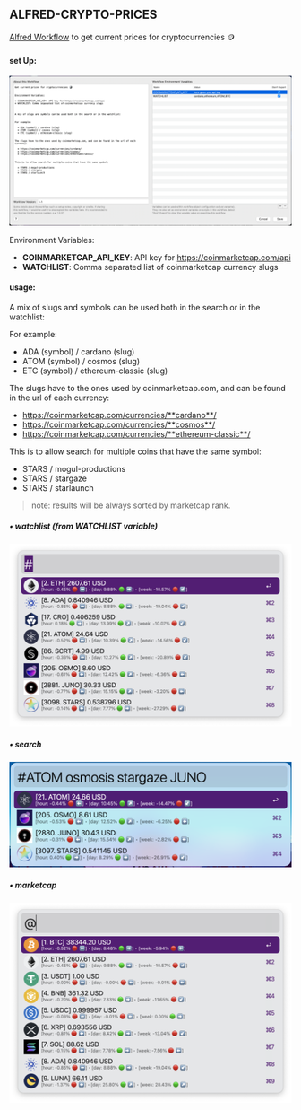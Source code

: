 ## ALFRED-CRYPTO-PRICES

[Alfred Workflow](https://www.alfredapp.com/workflows/) to get current prices for cryptocurrencies 🪙️


#### set Up:

![vars example](./img/screenshots/vars.png)


Environment Variables:

* **COINMARKETCAP_API_KEY**: API key for https://coinmarketcap.com/api
* **WATCHLIST**: Comma separated list of coinmarketcap currency slugs


#### usage:

A mix of slugs and symbols can be used both in the search or in the watchlist:


For example:

  * ADA (symbol) / cardano (slug)
  * ATOM (symbol) / cosmos (slug)
  * ETC (symbol) / ethereum-classic (slug)


The slugs have to the ones used by coinmarketcap.com, and can be found in the url of each currency:

  * https://coinmarketcap.com/currencies/**cardano**/
  * https://coinmarketcap.com/currencies/**cosmos**/
  * https://coinmarketcap.com/currencies/**ethereum-classic**/


This is to allow search for multiple coins that have the same symbol:

  * STARS / mogul-productions
  * STARS / stargaze
  * STARS / starlaunch



> note: results will be always sorted by marketcap rank.


##### • watchlist (from WATCHLIST variable)

![watchlist example](./img/screenshots/watchlist.png)


##### • search

![search example](./img/screenshots/search.png)


##### • marketcap

![marketcap example](./img/screenshots/marketcap.png)

